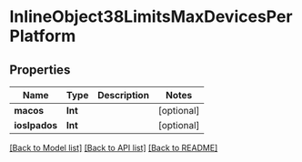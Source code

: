 # InlineObject38LimitsMaxDevicesPerPlatform

## Properties
Name | Type | Description | Notes
------------ | ------------- | ------------- | -------------
**macos** | **Int** |  | [optional] 
**iosIpados** | **Int** |  | [optional] 

[[Back to Model list]](../README.md#documentation-for-models) [[Back to API list]](../README.md#documentation-for-api-endpoints) [[Back to README]](../README.md)


